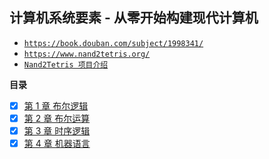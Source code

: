 ## 计算机系统要素 - 从零开始构建现代计算机

* [`https://book.douban.com/subject/1998341/`](https://book.douban.com/subject/1998341/)
* [`https://www.nand2tetris.org/`](https://www.nand2tetris.org/)
* [`Nand2Tetris 项目介绍`](https://reionchan.github.io/2016/05/28/nand2tetris-zh_CN/)

**目录**

* [x]  [第 1 章 布尔逻辑](./ch01)
* [x] [第 2 章 布尔运算](./ch02)
* [x] [第 3 章 时序逻辑](./ch03)
* [x] [第 4 章 机器语言](./ch04)